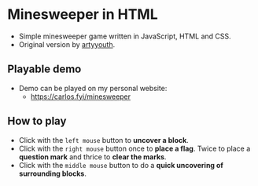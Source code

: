 # Minesweeper in HTML

- Simple minesweeper game written in JavaScript, HTML and CSS.
- Original version by [artyyouth](https://github.com/artyyouth/minesweeper).

## Playable demo

- Demo can be played on my personal website:
  - https://carlos.fyi/minesweeper

## How to play

- Click with the `left mouse` button to **uncover a block**.
- Click with the `right mouse` button once to **place a flag**. Twice to place a **question mark** and thrice to **clear the marks**.
- Click with the `middle mouse` button to do a **quick uncovering of surrounding blocks**.